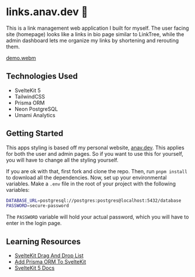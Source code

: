 # links.anav.dev 🔗

This is a link management web application I built for myself. The user facing site (homepage) looks like a links in bio page similar to LinkTree, while the admin dashboard lets me organize my links by shortening and rerouting them.

[demo.webm](https://github.com/user-attachments/assets/c6004cbe-f407-4140-991d-ceeb29074bcd)

## Technologies Used

- SvelteKit 5
- TailwindCSS
- Prisma ORM
- Neon PostgreSQL
- Umami Analytics

## Getting Started

This apps styling is based off my personal website, [anav.dev](https://anav.dev). This applies for both the user and admin pages. So if you want to use this for yourself, you will have to change all the styling yourself.

If you are ok with that, first fork and clone the repo. Then, run `pnpm install` to download all the dependencies. Now, set up your environmental variables. Make a `.env` file in the root of your project with the following variables:

```sh
DATABASE_URL=postgresql://postgres:postgres@localhost:5432/database
PASSWORD=secure-password
```

The `PASSWORD` variable will hold your actual password, which you will have to enter in the login page.
  
## Learning Resources

- [SvelteKit Drag And Drop List](https://youtu.be/sFX525V3dMs)
- [Add Prisma ORM To SvelteKit](https://www.prisma.io/blog/sveltekit-prisma-kvCOEoeQlC)
- [SvelteKit 5 Docs](https://svelte.dev/)
